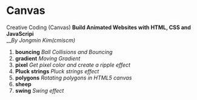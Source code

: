 # Canvas
Creative Coding (Canvas)
**Build Animated Websites with HTML, CSS and JavaScripi**  <br>__*By Jongmin Kim(cmiscm)*


1. **bouncing** *Ball Collisions and Bouncing*
2. **gradient** *Moving Gradient*
3. **pixel** *Get pixel color and create a ripple effect*
4. **Pluck strings** *Pluck strings effect*
5. **polygons** *Rotating polygons in HTML5 canvas*
6. **sheep**
7. **swing** *Swing effect*
